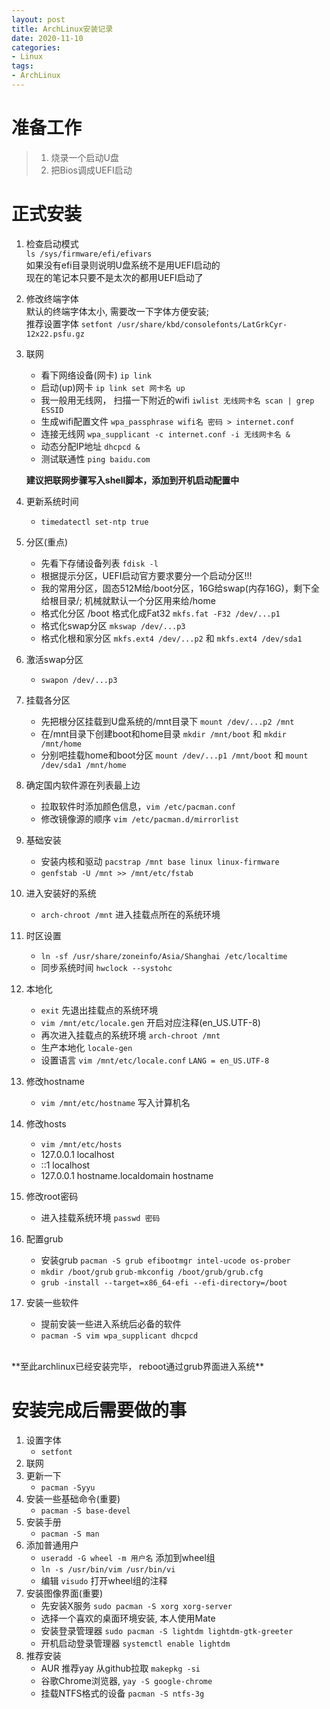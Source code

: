 ```yaml
---
layout: post
title: ArchLinux安装记录
date: 2020-11-10
categories:
- Linux
tags:
- ArchLinux 
---
```


# 准备工作

>1. 烧录一个启动U盘<br/>
>2. 把Bios调成UEFI启动

# 正式安装
1. 检查启动模式<br/>
	`ls /sys/firmware/efi/efivars`<br/>
	如果没有efi目录则说明U盘系统不是用UEFI启动的<br/>
	现在的笔记本只要不是太次的都用UEFI启动了
2. 修改终端字体<br/>
	默认的终端字体太小, 需要改一下字体方便安装;<br/>
	推荐设置字体 `setfont /usr/share/kbd/consolefonts/LatGrkCyr-12x22.psfu.gz`
3. 联网
	- 看下网络设备(网卡) `ip link`
	- 启动(up)网卡 `ip link set 网卡名 up`
	- 我一般用无线网， 扫描一下附近的wifi `iwlist 无线网卡名 scan | grep ESSID`
	- 生成wifi配置文件 `wpa_passphrase wifi名 密码 > internet.conf`
	- 连接无线网 `wpa_supplicant -c internet.conf -i 无线网卡名 &`
	- 动态分配IP地址 `dhcpcd &`
	- 测试联通性 `ping baidu.com`<br/>

	**建议把联网步骤写入shell脚本，添加到开机启动配置中**<br/>
4. 更新系统时间
	- `timedatectl set-ntp true`
5. 分区(重点)
	- 先看下存储设备列表 `fdisk -l`
	- 根据提示分区，UEFI启动官方要求要分一个启动分区!!!
	- 我的常用分区，固态512M给/boot分区，16G给swap(内存16G)，剩下全给根目录/; 机械就默认一个分区用来给/home
	- 格式化分区 /boot 格式化成Fat32 `mkfs.fat -F32 /dev/...p1`
	- 格式化swap分区 `mkswap /dev/...p3`
	- 格式化根和家分区 `mkfs.ext4 /dev/...p2` 和 `mkfs.ext4 /dev/sda1`
6. 激活swap分区 
	- `swapon /dev/...p3`
7. 挂载各分区
	- 先把根分区挂载到U盘系统的/mnt目录下 `mount /dev/...p2 /mnt`
	- 在/mnt目录下创建boot和home目录 `mkdir /mnt/boot` 和 `mkdir /mnt/home`
	- 分别吧挂载home和boot分区 `mount /dev/...p1 /mnt/boot` 和 `mount /dev/sda1 /mnt/home`
8. 确定国内软件源在列表最上边
	- 拉取软件时添加颜色信息，`vim /etc/pacman.conf`
	- 修改镜像源的顺序 `vim /etc/pacman.d/mirrorlist`
9. 基础安装
	- 安装内核和驱动 `pacstrap /mnt base linux linux-firmware`
	- `genfstab -U /mnt >> /mnt/etc/fstab`
10. 进入安装好的系统
	- `arch-chroot /mnt` 进入挂载点所在的系统环境
11. 时区设置
	- `ln -sf /usr/share/zoneinfo/Asia/Shanghai /etc/localtime`
	- 同步系统时间 `hwclock --systohc`
12. 本地化
	- `exit` 先退出挂载点的系统环境
	- `vim /mnt/etc/locale.gen` 开启对应注释(en_US.UTF-8)
	- 再次进入挂载点的系统环境 `arch-chroot /mnt`
	- 生产本地化 `locale-gen`
	- 设置语言 `vim /mnt/etc/locale.conf` `LANG = en_US.UTF-8`
13. 修改hostname
	- `vim /mnt/etc/hostname` 写入计算机名
14. 修改hosts
	- `vim /mnt/etc/hosts`
	- 127.0.0.1	localhost
	- \:\:1		localhost
	- 127.0.0.1	hostname.localdomain hostname
15. 修改root密码
	- 进入挂载系统环境 `passwd 密码`
16. 配置grub
	- 安装grub `pacman -S grub efibootmgr intel-ucode os-prober`
	- `mkdir /boot/grub` `grub-mkconfig /boot/grub/grub.cfg`
	- `grub -install --target=x86_64-efi --efi-directory=/boot`
17. 安装一些软件
	- 提前安装一些进入系统后必备的软件
	- `pacman -S vim wpa_supplicant dhcpcd`
<br/>
**至此archlinux已经安装完毕， reboot通过grub界面进入系统**<br/>

# 安装完成后需要做的事

1. 设置字体
	- `setfont`
2. 联网
3. 更新一下
	- `pacman -Syyu`
4. 安装一些基础命令(重要)
	- `pacman -S base-devel`
5. 安装手册
	- `pacman -S man`
6. 添加普通用户
	- `useradd -G wheel -m 用户名` 添加到wheel组
	- `ln -s /usr/bin/vim /usr/bin/vi`
	- 编辑 `visudo` 打开wheel组的注释
7. 安装图像界面(重要)
	- 先安装X服务 `sudo pacman -S xorg xorg-server`
	- 选择一个喜欢的桌面环境安装, 本人使用Mate
	- 安装登录管理器 `sudo pacman -S lightdm lightdm-gtk-greeter`
	- 开机启动登录管理器 `systemctl enable lightdm`
8. 推荐安装
	- AUR 推荐yay 从github拉取 `makepkg -si`
	- 谷歌Chrome浏览器, `yay -S google-chrome`
	- 挂载NTFS格式的设备 `pacman -S ntfs-3g`



